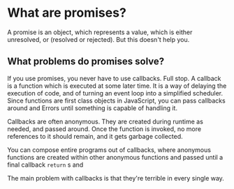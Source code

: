 # What are promises?
A promise is an object, which represents a value, which is either unresolved, or (resolved or rejected). But this doesn't help you.
## What problems do promises solve?
If you use promises, you never have to use callbacks. Full stop.
A callback is a function which is executed at some later time. It is a way of delaying the execution of code, and of turning an event loop into a simplified scheduler. Since functions are first class objects in JavaScript, you can pass callbacks around and Errors until something is capable of handling it.

Callbacks are often anonymous. They are created during runtime as needed, and passed around. Once the function is invoked, no more references to it should remain, and it gets garbage collected.

You can compose entire programs out of callbacks, where anonymous functions are created within other anonymous functions and passed until a final callback `return` s and 

The main problem with callbacks is that they're terrible in every single way.
